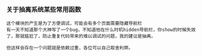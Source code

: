 ###  关于抽离系统某些常用函数
```
这个模块的产生是为了方便调试，可能会有多个页面需要隐藏导航栏
有一天不知道那个大神写了一个bug，不知道他在什么时机hidden导航栏，你show的时候失效了，那就尴尬了，防止重复代码带来的难以调试的问题，我的建议是抽离。

但这样会存在一个问题就是依赖过重，各位可以自己取舍利弊。
```

